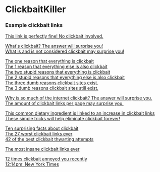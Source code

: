 # ClickbaitKiller

### Example clickbait links
[This link is perfectly fine!  No clickbait involved.]()

[What's clickbait? The answer will surprise you!]()  
[What is and is not considered clickbait may surprise you!]()  

[The one reason that everything is clickbait]()  
[The 1 reason that everything else is also clickbait]()  
[The two stupid reasons that everything is clickbait]()  
[The 2 stupid reasons that everything else is also clickbait]()  
[The three dumb reasons clickbait sites exist.]()  
[The 3 dumb reasons clickbait sites still exist.]()  

[Why is so much of the internet clickbait? The answer will surprise you.]()  
[The amount of clickbait links per page may surprise you.]()  

[This common dietary ingredient is linked to an increase in clickbait links]()  
[These simple tricks will help eliminate clickbait forever!]()  

[Ten surprising facts about clickbait]()  
[The 27 worst clickbait links ever]()  
[42 of the best clickbait thwarting attempts]()  

[The most insane clickbait links ever]()  

[12 times clickbait annoyed you recently]()  
[12:14pm: New York Times]() 